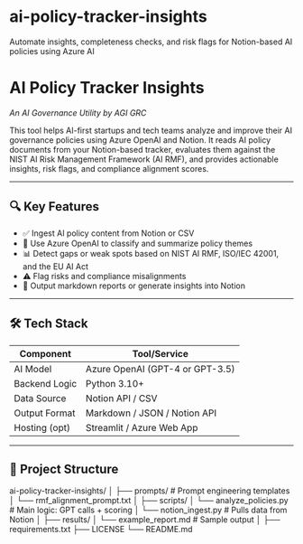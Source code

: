 # ai-policy-tracker-insights
Automate insights, completeness checks, and risk flags for Notion-based AI policies using Azure AI
# AI Policy Tracker Insights  
_An AI Governance Utility by AGI GRC_

This tool helps AI-first startups and tech teams analyze and improve their AI governance policies using Azure OpenAI and Notion. It reads AI policy documents from your Notion-based tracker, evaluates them against the NIST AI Risk Management Framework (AI RMF), and provides actionable insights, risk flags, and compliance alignment scores.

---

## 🔍 Key Features

- ✅ Ingest AI policy content from Notion or CSV
- 🧠 Use Azure OpenAI to classify and summarize policy themes
- 📊 Detect gaps or weak spots based on NIST AI RMF, ISO/IEC 42001, and the EU AI Act
- ⚠️ Flag risks and compliance misalignments
- 📝 Output markdown reports or generate insights into Notion

---

## 🛠 Tech Stack

| Component      | Tool/Service                    |
|----------------|---------------------------------|
| AI Model       | Azure OpenAI (GPT-4 or GPT-3.5) |
| Backend Logic  | Python 3.10+                    |
| Data Source    | Notion API / CSV                |
| Output Format  | Markdown / JSON / Notion API    |
| Hosting (opt)  | Streamlit / Azure Web App       |

---

## 📁 Project Structure

ai-policy-tracker-insights/
│
├── prompts/ # Prompt engineering templates
│ └── rmf_alignment_prompt.txt
│
├── scripts/
│ └── analyze_policies.py # Main logic: GPT calls + scoring
│ └── notion_ingest.py # Pulls data from Notion
│
├── results/
│ └── example_report.md # Sample output
│
├── requirements.txt
├── LICENSE
└── README.md

